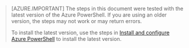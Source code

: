 > [AZURE.IMPORTANT] The steps in this document were tested with the latest version of the Azure PowerShell. If you are using an older version, the steps may not work or may return errors.
>
> To install the latest version, use the steps in [Install and configure Azure PowerShell](../articles/powershell-install-configure.md) to install the latest version.